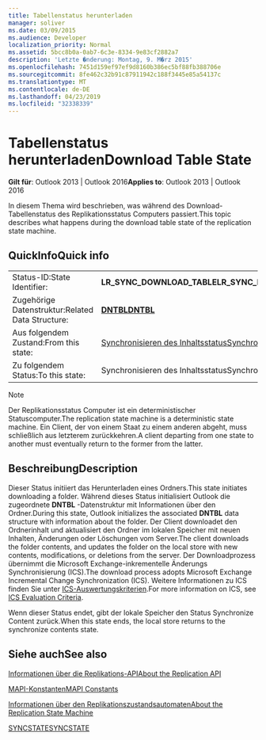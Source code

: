 ```yaml
---
title: Tabellenstatus herunterladen
manager: soliver
ms.date: 03/09/2015
ms.audience: Developer
localization_priority: Normal
ms.assetid: 5bcc8b0a-0ab7-6c3e-8334-9e83cf2882a7
description: 'Letzte �nderung: Montag, 9. M�rz 2015'
ms.openlocfilehash: 7451d159ef97ef9d8160b386ec5bf88fb388706e
ms.sourcegitcommit: 8fe462c32b91c87911942c188f3445e85a54137c
ms.translationtype: MT
ms.contentlocale: de-DE
ms.lasthandoff: 04/23/2019
ms.locfileid: "32338339"
---
```

# <a name="download-table-state"></a><span data-ttu-id="e398e-103">Tabellenstatus herunterladen</span><span class="sxs-lookup"><span data-stu-id="e398e-103">Download Table State</span></span>

  
  
<span data-ttu-id="e398e-104">**Gilt für**: Outlook 2013 | Outlook 2016</span><span class="sxs-lookup"><span data-stu-id="e398e-104">**Applies to**: Outlook 2013 | Outlook 2016</span></span> 
  
 <span data-ttu-id="e398e-105">In diesem Thema wird beschrieben, was während des Download-Tabellenstatus des Replikationsstatus Computers passiert.</span><span class="sxs-lookup"><span data-stu-id="e398e-105">This topic describes what happens during the download table state of the replication state machine.</span></span> 
  
## <a name="quick-info"></a><span data-ttu-id="e398e-106">QuickInfo</span><span class="sxs-lookup"><span data-stu-id="e398e-106">Quick info</span></span>

|||
|:-----|:-----|
|<span data-ttu-id="e398e-107">Status-ID:</span><span class="sxs-lookup"><span data-stu-id="e398e-107">State Identifier:</span></span>  <br/> |<span data-ttu-id="e398e-108">**LR_SYNC_DOWNLOAD_TABLE**</span><span class="sxs-lookup"><span data-stu-id="e398e-108">**LR_SYNC_DOWNLOAD_TABLE**</span></span> <br/> |
|<span data-ttu-id="e398e-109">Zugehörige Datenstruktur:</span><span class="sxs-lookup"><span data-stu-id="e398e-109">Related Data Structure:</span></span>  <br/> |<span data-ttu-id="e398e-110">**[DNTBL](dntbl.md)**</span><span class="sxs-lookup"><span data-stu-id="e398e-110">**[DNTBL](dntbl.md)**</span></span> <br/> |
|<span data-ttu-id="e398e-111">Aus folgendem Zustand:</span><span class="sxs-lookup"><span data-stu-id="e398e-111">From this state:</span></span>  <br/> |[<span data-ttu-id="e398e-112">Synchronisieren des Inhaltsstatus</span><span class="sxs-lookup"><span data-stu-id="e398e-112">Synchronize contents state</span></span>](synchronize-contents-state.md) <br/> |
|<span data-ttu-id="e398e-113">Zu folgendem Status:</span><span class="sxs-lookup"><span data-stu-id="e398e-113">To this state:</span></span>  <br/> |<span data-ttu-id="e398e-114">Synchronisieren des Inhaltsstatus</span><span class="sxs-lookup"><span data-stu-id="e398e-114">Synchronize contents state</span></span>  <br/> |
   
> [!NOTE]
> <span data-ttu-id="e398e-115">Der Replikationsstatus Computer ist ein deterministischer Statuscomputer.</span><span class="sxs-lookup"><span data-stu-id="e398e-115">The replication state machine is a deterministic state machine.</span></span> <span data-ttu-id="e398e-116">Ein Client, der von einem Staat zu einem anderen abgeht, muss schließlich aus letzterem zurückkehren.</span><span class="sxs-lookup"><span data-stu-id="e398e-116">A client departing from one state to another must eventually return to the former from the latter.</span></span> 
  
## <a name="description"></a><span data-ttu-id="e398e-117">Beschreibung</span><span class="sxs-lookup"><span data-stu-id="e398e-117">Description</span></span>

<span data-ttu-id="e398e-118">Dieser Status initiiert das Herunterladen eines Ordners.</span><span class="sxs-lookup"><span data-stu-id="e398e-118">This state initiates downloading a folder.</span></span> <span data-ttu-id="e398e-119">Während dieses Status initialisiert Outlook die zugeordnete **DNTBL** -Datenstruktur mit Informationen über den Ordner.</span><span class="sxs-lookup"><span data-stu-id="e398e-119">During this state, Outlook initializes the associated **DNTBL** data structure with information about the folder.</span></span> <span data-ttu-id="e398e-120">Der Client downloadet den Ordnerinhalt und aktualisiert den Ordner im lokalen Speicher mit neuen Inhalten, Änderungen oder Löschungen vom Server.</span><span class="sxs-lookup"><span data-stu-id="e398e-120">The client downloads the folder contents, and updates the folder on the local store with new contents, modifications, or deletions from the server.</span></span> <span data-ttu-id="e398e-121">Der Downloadprozess übernimmt die Microsoft Exchange-inkrementelle Änderungs Synchronisierung (ICS).</span><span class="sxs-lookup"><span data-stu-id="e398e-121">The download process adopts Microsoft Exchange Incremental Change Synchronization (ICS).</span></span> <span data-ttu-id="e398e-122">Weitere Informationen zu ICS finden Sie unter [ICS-Auswertungskriterien](https://msdn.microsoft.com/library/aa579252%28EXCHG.80%29.aspx).</span><span class="sxs-lookup"><span data-stu-id="e398e-122">For more information on ICS, see [ICS Evaluation Criteria](https://msdn.microsoft.com/library/aa579252%28EXCHG.80%29.aspx).</span></span>
  
<span data-ttu-id="e398e-123">Wenn dieser Status endet, gibt der lokale Speicher den Status Synchronize Content zurück.</span><span class="sxs-lookup"><span data-stu-id="e398e-123">When this state ends, the local store returns to the synchronize contents state.</span></span>
  
## <a name="see-also"></a><span data-ttu-id="e398e-124">Siehe auch</span><span class="sxs-lookup"><span data-stu-id="e398e-124">See also</span></span>



[<span data-ttu-id="e398e-125">Informationen über die Replikations-API</span><span class="sxs-lookup"><span data-stu-id="e398e-125">About the Replication API</span></span>](about-the-replication-api.md)
  
[<span data-ttu-id="e398e-126">MAPI-Konstanten</span><span class="sxs-lookup"><span data-stu-id="e398e-126">MAPI Constants</span></span>](mapi-constants.md)
  
[<span data-ttu-id="e398e-127">Informationen über den Replikationszustandsautomaten</span><span class="sxs-lookup"><span data-stu-id="e398e-127">About the Replication State Machine</span></span>](about-the-replication-state-machine.md)
  
[<span data-ttu-id="e398e-128">SYNCSTATE</span><span class="sxs-lookup"><span data-stu-id="e398e-128">SYNCSTATE</span></span>](syncstate.md)

